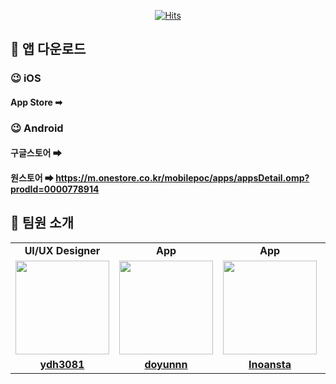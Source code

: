 <div align="center">
  
  [![Hits](https://hits.seeyoufarm.com/api/count/incr/badge.svg?url=https://github.com/Adregamdi&count_bg=%23000000&title_bg=%23FF4000&icon=&icon_color=%23000000&title=Views&edge_flat=false)](https://hits.seeyoufarm.com)

</div>

## 🍊 앱 다운로드
### 😉 iOS
#### App Store ➡
### 😉 Android
#### 구글스토어 ➡
#### 원스토어 ➡ https://m.onestore.co.kr/mobilepoc/apps/appsDetail.omp?prodId=0000778914

## 🍊 팀원 소개
<table>
  <tr>
    <td align="center"><strong>UI/UX Designer</strong></td>
    <td align="center"><strong>App</strong></td>
    <td align="center"><strong>App</strong></td>
    <td align="center"><strong>Backend</strong></td>
    <td align="center"><strong>Backend</strong></td>
  </tr>
  <tr>
    <td align="center"><a href="https://github.com/ydh3081"><img src="https://avatars.githubusercontent.com/ydh3081" width="150px;" alt="">
    <td align="center"><a href="https://github.com/doyunnn"><img src="https://avatars.githubusercontent.com/doyunnn" width="150px;" alt="">
    <td align="center"><a href="https://github.com/Inoansta"><img src="https://avatars.githubusercontent.com/Inoansta" width="150px;" alt="">
    <td align="center"><a href="https://github.com/Subak-Uncle"><img src="https://avatars.githubusercontent.com/Subak-Uncle" width="150px;" alt="">
    <td align="center"><a href="https://github.com/fakerdeft"><img src="https://avatars.githubusercontent.com/fakerdeft" width="150px;" alt="">
  </tr>
  <tr>
    <td align="center"><a href="https://github.com/ydh3081"><b>ydh3081</b></td>
    <td align="center"><a href="https://github.com/doyunnn"><b>doyunnn</b></td>
    <td align="center"><a href="https://github.com/Inoansta"><b>Inoansta</b></td>
    <td align="center"><a href="https://github.com/Subak-Uncle"><b>Subak-Uncle</b></td>
    <td align="center"><a href="https://github.com/fakerdeft"><b>fakerdeft</b></td>
  </tr>
</table>

